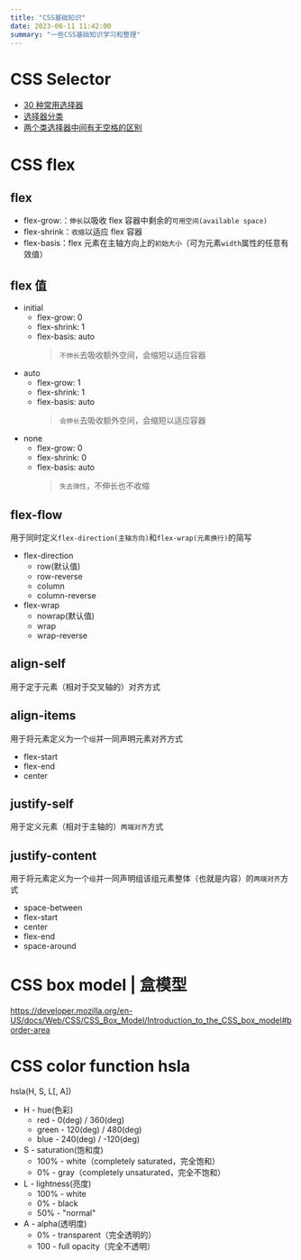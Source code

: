 ```yaml
---
title: "CSS基础知识"
date: 2023-06-11 11:42:00
summary: "一些CSS基础知识学习和整理"
---
```


# CSS Selector

- [30 种常用选择器](https://code.tutsplus.com/zh-hans/tutorials/the-30-css-selectors-you-must-memorize--net-16048)
- [选择器分类](https://segmentfault.com/a/1190000013424772)
- [两个类选择器中间有无空格的区别](https://blog.csdn.net/wzf28/article/details/62038932)

# CSS flex

## flex

- flex-grow:：`伸长`以吸收 flex 容器中剩余的`可用空间(available space)`
- flex-shrink：`收缩`以适应 flex 容器
- flex-basis：flex 元素在主轴方向上的`初始大小`（可为元素`width`属性的任意有效值）

## flex 值

- initial
  - flex-grow: 0
  - flex-shrink: 1
  - flex-basis: auto
    > `不伸长`去吸收额外空间，会缩短以适应容器
- auto
  - flex-grow: 1
  - flex-shrink: 1
  - flex-basis: auto
    > `会伸长`去吸收额外空间，会缩短以适应容器
- none
  - flex-grow: 0
  - flex-shrink: 0
  - flex-basis: auto
    > `失去弹性`，不伸长也不收缩

## flex-flow

用于同时定义`flex-direction(主轴方向)`和`flex-wrap(元素换行)`的简写

- flex-direction
  - row(默认值)
  - row-reverse
  - column
  - column-reverse
- flex-wrap
  - nowrap(默认值)
  - wrap
  - wrap-reverse

## align-self

用于定于元素（相对于交叉轴的）对齐方式

## align-items

用于将元素定义为一个`组`并一同声明元素对齐方式

- flex-start
- flex-end
- center

## justify-self

用于定义元素（相对于主轴的）`两端对齐`方式

## justify-content

用于将元素定义为一个`组`并一同声明组该组元素整体（也就是内容）的`两端对齐`方式

- space-between
- flex-start
- center
- flex-end
- space-around

# CSS box model | 盒模型

https://developer.mozilla.org/en-US/docs/Web/CSS/CSS_Box_Model/Introduction_to_the_CSS_box_model#border-area

# CSS color function hsla

hsla(H, S, L[, A])

- H - hue(色彩)
  - red - 0(deg) / 360(deg)
  - green - 120(deg) / 480(deg)
  - blue - 240(deg) / -120(deg)
- S - saturation(饱和度)
  - 100% - white（completely saturated，完全饱和）
  - 0% - gray（completely unsaturated，完全不饱和）
- L - lightness(亮度)
  - 100% - white
  - 0% - black
  - 50% - "normal"
- A - alpha(透明度)
  - 0% - transparent（完全透明的）
  - 100 - full opacity（完全不透明）
